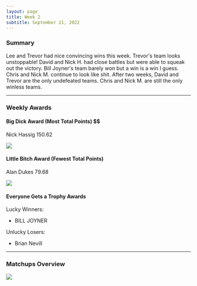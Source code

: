 ```yaml
---
layout: page
title: Week 2
subtitle: September 21, 2022
---
```


### Summary

Lee and Trevor had nice convincing wins this week. Trevor's team looks unstoppable! David and Nick H. had close battles but were able to squeak out the victory. Bill Joyner's team barely won but a win is a win I guess. Chris and Nick M. continue to look like shit. 
After two weeks, David and Trevor are the only undefeated teams. Chris and Nick M. are still the only winless teams.

___

### Weekly Awards

#### Big Dick Award (Most Total Points) $$
Nick Hassig 150.62 

![](https://media2.giphy.com/media/1oLdZoZrP63XKpM1le/giphy.gif?cid=3aa7f812m6zxt5kbxsfxsyfdj89m62u6bvbdjhzgd134obxe&rid=giphy.gif&ct=g)

#### Little Bitch Award (Fewest Total Points)
Alan Dukes 79.68 

![](https://media3.giphy.com/media/bpz6Jo3vrrsfS/giphy.gif?cid=3aa7f812suy9tnw4opaqaxjhrwz7s96s2rzbno3j4xwrzlrf&rid=giphy.gif&ct=g)

#### Everyone Gets a Trophy Awards
Lucky Winners:
* BILL JOYNER

Unlucky Losers:
* Brian Nevill


___

### Matchups Overview

![](../assets/img/week2_matchups.png)
